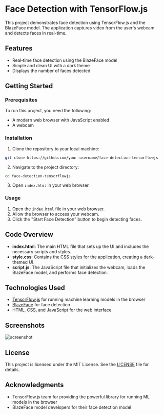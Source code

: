 # Face Detection with TensorFlow.js

This project demonstrates face detection using TensorFlow.js and the BlazeFace model. The application captures video from the user's webcam and detects faces in real-time.

## Features

- Real-time face detection using the BlazeFace model
- Simple and clean UI with a dark theme
- Displays the number of faces detected

## Getting Started

### Prerequisites

To run this project, you need the following:

- A modern web browser with JavaScript enabled
- A webcam

### Installation

1. Clone the repository to your local machine:

```bash
git clone https://github.com/your-username/face-detection-tensorflowjs.git
```

2. Navigate to the project directory:

```bash
cd face-detection-tensorflowjs
```

3. Open `index.html` in your web browser.

### Usage

1. Open the `index.html` file in your web browser.
2. Allow the browser to access your webcam.
3. Click the "Start Face Detection" button to begin detecting faces.

## Code Overview

- **index.html**: The main HTML file that sets up the UI and includes the necessary scripts and styles.
- **style.css**: Contains the CSS styles for the application, creating a dark-themed UI.
- **script.js**: The JavaScript file that initializes the webcam, loads the BlazeFace model, and performs face detection.

## Technologies Used

- [TensorFlow.js](https://www.tensorflow.org/js) for running machine learning models in the browser
- [BlazeFace](https://github.com/tensorflow/tfjs-models/tree/master/blazeface) for face detection
- HTML, CSS, and JavaScript for the web interface

## Screenshots

![screenshot](path-to-screenshot.png)

## License

This project is licensed under the MIT License. See the [LICENSE](LICENSE) file for details.

## Acknowledgments

- TensorFlow.js team for providing the powerful library for running ML models in the browser
- BlazeFace model developers for their face detection model
